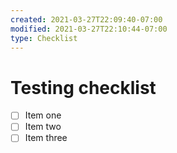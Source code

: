```yaml
---
created: 2021-03-27T22:09:40-07:00
modified: 2021-03-27T22:10:44-07:00
type: Checklist
---
```


# Testing checklist

- [ ] Item one
- [ ] Item two
- [ ] Item three
